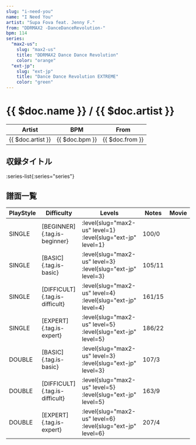```yaml
---
slug: "i-need-you"
name: "I Need You"
artist: "Supa Fova feat. Jenny F."
from: "DDRMAX2 -DanceDanceRevolution-"
bpm: 114
series:
  "max2-us":
    slug: "max2-us"
    title: "DDRMAX2 Dance Dance Revolution"
    color: "orange"
  "ext-jp":
    slug: "ext-jp"
    title: "Dance Dance Revolution EXTREME"
    color: "green"
---
```


# {{ $doc.name }} / {{ $doc.artist }}

|Artist|BPM|From|
|------|---|----|
|{{ $doc.artist }}|{{ $doc.bpm }}|{{ $doc.from }}|

## 収録タイトル

:series-list{:series="series"}

## 譜面一覧

|PlayStyle|Difficulty|Levels|Notes|Movie|
|---------|----------|------|-----|-----|
|SINGLE|[BEGINNER]{.tag.is-beginner}|:level{slug="max2-us" level=1} :level{slug="ext-jp" level=1}|100/0||
|SINGLE|[BASIC]{.tag.is-basic}|:level{slug="max2-us" level=3} :level{slug="ext-jp" level=3}|105/11||
|SINGLE|[DIFFICULT]{.tag.is-difficult}|:level{slug="max2-us" level=4} :level{slug="ext-jp" level=4}|161/15||
|SINGLE|[EXPERT]{.tag.is-expert}|:level{slug="max2-us" level=5} :level{slug="ext-jp" level=5}|186/22||
|DOUBLE|[BASIC]{.tag.is-basic}|:level{slug="max2-us" level=3} :level{slug="ext-jp" level=3}|107/3||
|DOUBLE|[DIFFICULT]{.tag.is-difficult}|:level{slug="max2-us" level=5} :level{slug="ext-jp" level=5}|163/9||
|DOUBLE|[EXPERT]{.tag.is-expert}|:level{slug="max2-us" level=6} :level{slug="ext-jp" level=6}|207/4||
